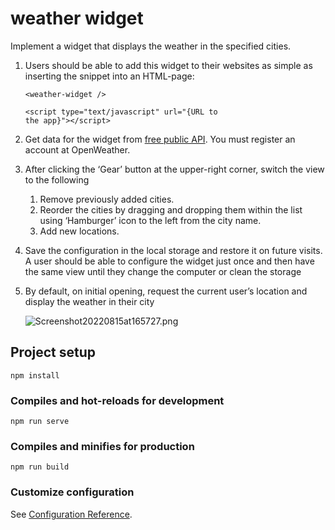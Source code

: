 # weather widget

Implement a widget that displays the weather in the specified cities.

1. Users should be able to add this widget to their websites as simple as inserting the snippet into an HTML-page:

   ```
   <weather-widget />

   <script type="text/javascript" url="{URL to
   the app}"></script>
   ````
2. Get data for the widget from [free public API](https://openweathermap.org/current). You must register an account at OpenWeather.
3. After clicking the ‘Gear’ button at the upper-right corner, switch the view to the following

   1. Remove previously added cities.
   2. Reorder the cities by dragging and dropping them within the list using ‘Hamburger’ icon to the left from the city name.
   3. Add new locations.
4. Save the configuration in the local storage and restore it on future visits. A user
   should be able to configure the widget just once and then have the same view
   until they change the computer or clean the storage
5. By default, on initial opening, request the current user’s location and display the weather in their city

   ![Screenshot20220815at165727.png](./assets/1660572658199-Screenshot%202022-08-15%20at%2016.57.27.png)

## Project setup

```
npm install
```

### Compiles and hot-reloads for development

```
npm run serve
```

### Compiles and minifies for production

```
npm run build
```

### Customize configuration

See [Configuration Reference](https://cli.vuejs.org/config/).
